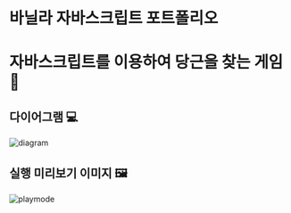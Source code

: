 <h1> 바닐라 자바스크립트 포트폴리오 </h1>

<h1> 자바스크립트를 이용하여 당근을 찾는 게임 🥕</h1>

<h2> 다이어그램 💻</h2>

![diagram](https://user-images.githubusercontent.com/113401733/194301478-4da67dcd-ac90-478b-b8df-f4f611a58682.png)

<h2> 실행 미리보기 이미지 🖼</h2>

![playmode](https://user-images.githubusercontent.com/113401733/194303071-30af590a-bc61-4a27-9279-20481465fdbd.PNG)

